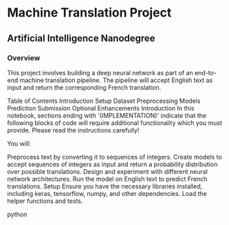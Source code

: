 # Machine Translation Project
## Artificial Intelligence Nanodegree
### Overview
This project involves building a deep neural network as part of an end-to-end machine translation pipeline. The pipeline will accept English text as input and return the corresponding French translation.

Table of Contents
Introduction
Setup
Dataset
Preprocessing
Models
Prediction
Submission
Optional Enhancements
Introduction
In this notebook, sections ending with '(IMPLEMENTATION)' indicate that the following blocks of code will require additional functionality which you must provide. Please read the instructions carefully!

You will:

Preprocess text by converting it to sequences of integers.
Create models to accept sequences of integers as input and return a probability distribution over possible translations.
Design and experiment with different neural network architectures.
Run the model on English text to predict French translations.
Setup
Ensure you have the necessary libraries installed, including keras, tensorflow, numpy, and other dependencies. Load the helper functions and tests.

python

